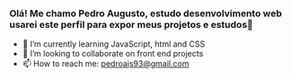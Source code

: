 ### Olá! Me chamo Pedro Augusto, estudo desenvolvimento web usarei este perfil para expor meus  projetos e estudos👋

<!--
**Pedroajs/Pedroajs** is a ✨ _special_ ✨ repository because its `README.md` (this file) appears on your GitHub profile.-->

- 🌱 I’m currently learning JavaScript, html and CSS
- 👯 I’m looking to collaborate on front end projects
- 📫 How to reach me: pedroajs93@gmail.com
